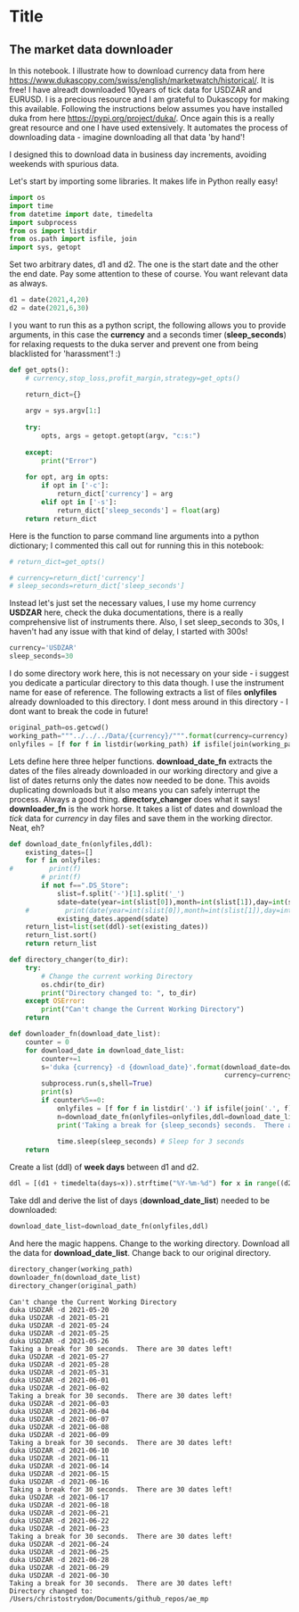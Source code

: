 # Title



## The market data downloader

In this notebook.  I illustrate how to download currency data from here https://www.dukascopy.com/swiss/english/marketwatch/historical/.  It is free!
I have alreadt downloaded 10years of tick data for USDZAR and EURUSD.  I is a precious resource and I am grateful to Dukascopy for making this available.  Following the instructions below assumes you have installed duka from here https://pypi.org/project/duka/. Once again this is a really great resource and one I have used extensively.  It automates the process of downloading data - imagine downloading all that data 'by hand'!

I designed this to download data in business day increments, avoiding weekends with spurious data. 

Let's start by importing some libraries.  It makes life in Python really easy!

```python
import os
import time
from datetime import date, timedelta
import subprocess
from os import listdir
from os.path import isfile, join
import sys, getopt
```

Set two arbitrary dates, d1 and d2.  The one is the start date and the other the end date.  Pay some attention to these of course.  You want relevant data as always.

```python
d1 = date(2021,4,20)
d2 = date(2021,6,30)
```

I you want to run this as a python script, the following allows you to provide arguments, in this case the __currency__ and a seconds timer (__sleep_seconds__) 
for relaxing requests to the duka server and prevent one from being blacklisted for 'harassment'! :)

```python
def get_opts():
    # currency,stop_loss,profit_margin,strategy=get_opts()

    return_dict={}
  
    argv = sys.argv[1:]
  
    try:
        opts, args = getopt.getopt(argv, "c:s:")
      
    except:
        print("Error")
  
    for opt, arg in opts:
        if opt in ['-c']:
            return_dict['currency'] = arg
        elif opt in ['-s']:
            return_dict['sleep_seconds'] = float(arg)           
    return return_dict
```

Here is the function to parse command line arguments into a python dictionary; I commented this call out for running this in this notebook:

```python
# return_dict=get_opts()
```

```python
# currency=return_dict['currency']
# sleep_seconds=return_dict['sleep_seconds']
```

Instead let's just set the necessary values, I use my home currency __USDZAR__ here, check the duka documentations, there is a really comprehensive list of instruments there.  Also, I set sleep_seconds to 30s, I haven't had any issue with that kind of delay, I started with 300s!

```python
currency='USDZAR'
sleep_seconds=30
```

I do some directory work here, this is not necessary on your side - i suggest you dedicate a particular directory to this data though.  I use the instrument name for ease of reference. The following extracts a list of files __onlyfiles__ already downloaded to this directory.  I dont mess around in this directory - I dont want to break the code in future!

```python
original_path=os.getcwd()
working_path="""../../../Data/{currency}/""".format(currency=currency)
onlyfiles = [f for f in listdir(working_path) if isfile(join(working_path, f))]
```

Lets define here three helper functions. __download_date_fn__ extracts the dates of the files already downloaded in our working directory and give a list of dates returns only the dates now needed to be done.  This avoids duplicating downloads but it also means you can safely interrupt the process.  Always a good thing. __directory_changer__ does what it says!  __downloader_fn__ is the work horse.  It takes a list of dates and download the _tick_ data for _currency_ in day files and save them in the working director. Neat, eh?

```python
def download_date_fn(onlyfiles,ddl):
    existing_dates=[]
    for f in onlyfiles:
#         print(f)
        # print(f)
        if not f==".DS_Store":
            slist=f.split('-')[1].split('_')
            sdate=date(year=int(slist[0]),month=int(slist[1]),day=int(slist[2])).strftime("%Y-%m-%d")
    #         print(date(year=int(slist[0]),month=int(slist[1]),day=int(slist[2])).strftime("%Y-%m-%d"))
            existing_dates.append(sdate)
    return_list=list(set(ddl)-set(existing_dates))
    return_list.sort()
    return return_list  

def directory_changer(to_dir):
    try:
        # Change the current working Directory    
        os.chdir(to_dir)
        print("Directory changed to: ", to_dir)
    except OSError:
        print("Can't change the Current Working Directory")
    return 

def downloader_fn(download_date_list):
    counter = 0
    for download_date in download_date_list:
        counter+=1
        s='duka {currency} -d {download_date}'.format(download_date=download_date,
                                                      currency=currency)
        subprocess.run(s,shell=True)
        print(s)
        if counter%5==0:
            onlyfiles = [f for f in listdir('.') if isfile(join('.', f))]
            n=download_date_fn(onlyfiles=onlyfiles,ddl=download_date_list)
            print('Taking a break for {sleep_seconds} seconds.  There are {n} dates left!'.format(n=len(n),
                                                                                                  sleep_seconds=sleep_seconds))
            time.sleep(sleep_seconds) # Sleep for 3 seconds
    return
```

Create a list (ddl) of __week days__ between d1 and d2.

```python
ddl = [(d1 + timedelta(days=x)).strftime("%Y-%m-%d") for x in range((d2-d1).days + 1) if (d1 + timedelta(days=x)).isoweekday() not in [6,7] ]
```

Take ddl and derive the list of days (__download_date_list__) needed to be downloaded:

```python
download_date_list=download_date_fn(onlyfiles,ddl)
```

And here the magic happens.  Change to the working directory.  Download all the data for __download_date_list__.  Change back to our original directory.

```python
directory_changer(working_path)
downloader_fn(download_date_list)
directory_changer(original_path)
```

    Can't change the Current Working Directory
    duka USDZAR -d 2021-05-20
    duka USDZAR -d 2021-05-21
    duka USDZAR -d 2021-05-24
    duka USDZAR -d 2021-05-25
    duka USDZAR -d 2021-05-26
    Taking a break for 30 seconds.  There are 30 dates left!
    duka USDZAR -d 2021-05-27
    duka USDZAR -d 2021-05-28
    duka USDZAR -d 2021-05-31
    duka USDZAR -d 2021-06-01
    duka USDZAR -d 2021-06-02
    Taking a break for 30 seconds.  There are 30 dates left!
    duka USDZAR -d 2021-06-03
    duka USDZAR -d 2021-06-04
    duka USDZAR -d 2021-06-07
    duka USDZAR -d 2021-06-08
    duka USDZAR -d 2021-06-09
    Taking a break for 30 seconds.  There are 30 dates left!
    duka USDZAR -d 2021-06-10
    duka USDZAR -d 2021-06-11
    duka USDZAR -d 2021-06-14
    duka USDZAR -d 2021-06-15
    duka USDZAR -d 2021-06-16
    Taking a break for 30 seconds.  There are 30 dates left!
    duka USDZAR -d 2021-06-17
    duka USDZAR -d 2021-06-18
    duka USDZAR -d 2021-06-21
    duka USDZAR -d 2021-06-22
    duka USDZAR -d 2021-06-23
    Taking a break for 30 seconds.  There are 30 dates left!
    duka USDZAR -d 2021-06-24
    duka USDZAR -d 2021-06-25
    duka USDZAR -d 2021-06-28
    duka USDZAR -d 2021-06-29
    duka USDZAR -d 2021-06-30
    Taking a break for 30 seconds.  There are 30 dates left!
    Directory changed to:  /Users/christostrydom/Documents/github_repos/ae_mp

